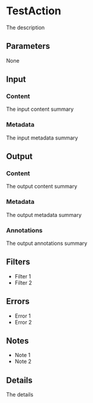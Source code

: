 # TestAction
The description

## Parameters
None

## Input
### Content
The input content summary

### Metadata
The input metadata summary

## Output
### Content
The output content summary

### Metadata
The output metadata summary

### Annotations
The output annotations summary

## Filters
* Filter 1
* Filter 2

## Errors
* Error 1
* Error 2

## Notes
* Note 1
* Note 2

## Details
The details
